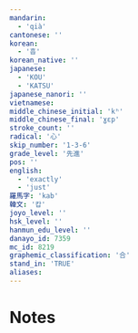 ```yaml
---
mandarin:
  - 'qià'
cantonese: ''
korean:
  - '흡'
korean_native: ''
japanese:
  - 'KOU'
  - 'KATSU'
japanese_nanori: ''
vietnamese:
middle_chinese_initial: 'kʰ'
middle_chinese_final: 'ɣɛp'
stroke_count: ''
radical: '心'
skip_number: '1-3-6'
grade_level: '先進'
pos: ''
english:
  - 'exactly'
  - 'just'
羅馬字: 'kab'
韓文: '캅'
joyo_level: ''
hsk_level: ''
hanmun_edu_level: ''
danayo_id: 7359
mc_id: 8219
graphemic_classification: '合'
stand_in: 'TRUE'
aliases:
---
```


# Notes
